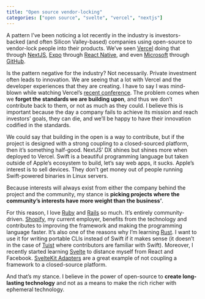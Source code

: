 ```yaml
---
title: "Open source vendor-locking"
categories: ["open source", "svelte", "vercel", "nextjs"]
---
```


A pattern I’ve been noticing a lot recently in the industry is investors-backed (and often Silicon Valley-based) companies using open-source to vendor-lock people into their products. We’ve seen [Vercel](https://vercel.com/) doing that through [NextJS](https://nextjs.org/), [Expo](https://expo.dev/) through [React Native](https://reactnative.dev/), and even [Microsoft](https://www.microsoft.com/) through [GitHub](https://github.com).

Is the pattern negative for the industry? Not necessarily. Private investment often leads to innovation. We are seeing that a lot with Vercel and the developer experiences that they are creating. I have to say I was mind-blown while watching Vercel’s [recent conference](https://nextjs.org/conf). The problem comes when we **forget the standards we are building upon**, and thus we don’t contribute back to them, or not as much as they could. I believe this is important because the day a company fails to achieve its mission and reach investors’ goals, they can die, and we’ll be happy to have their innovation codified in the standards.

We could say that building in the open is a way to contribute, but if the project is designed with a strong coupling to a closed-sourced platform, then it’s something half-good. NextJS’ DX shines but shines more when deployed to Vercel. Swift is a beautiful programming language but taken outside of Apple’s ecosystem to build, let’s say web apps, it sucks. Apple’s interest is to sell devices. They don’t get money out of people running Swift-powered binaries in Linux servers.

Because interests will always exist from either the company behind the project and the community, my stance is **picking projects where the community’s interests have more weight than the business’**.

For this reason, I love [Ruby](https://www.ruby-lang.org/en/) and [Rails](https://rubyonrails.org/) so much. It’s entirely community-driven. [Shopify](https://shopify.com), my current employer, benefits from the technology and contributes to improving the framework and making the programming language faster. It’s also one of the reasons why I’m learning [Rust](https://www.rust-lang.org/). I want to use it for writing portable CLIs instead of Swift if it makes sense (it doesn’t in the case of [Tuist](https://tuist.io) where contributors are familiar with Swift). Moreover, I recently started learning [Svelte](https://svelte.dev/) to distance myself from React and Facebook. [SvelteKit Adapters](https://kit.svelte.dev/docs#adapters) are a great example of not coupling a framework to a closed-source platform.

And that’s my stance. I believe in the power of open-source to **create long-lasting technology** and not as a means to make the rich richer with ephemeral technology.